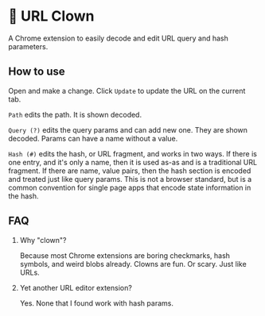 # 🤡 URL Clown

A Chrome extension to easily decode and edit URL query and hash parameters.

## How to use

Open and make a change. Click `Update` to update the URL on the current tab.

`Path` edits the path. It is shown decoded.

`Query (?)` edits the query params and can add new one. They are shown decoded. Params can have a name without a value.

`Hash (#)` edits the hash, or URL fragment, and works in two ways. If there is one entry, and it's only a name, then it is used as-as and is a traditional URL fragment. If there are name, value pairs, then the hash section is encoded and treated just like query params. This is not a browser standard, but is a common convention for single page apps that encode state information in the hash.

## FAQ

1. Why "clown"?

   Because most Chrome extensions are boring checkmarks, hash symbols, and weird blobs already. Clowns are fun. Or scary. Just like URLs.

2. Yet another URL editor extension?

   Yes. None that I found work with hash params.
